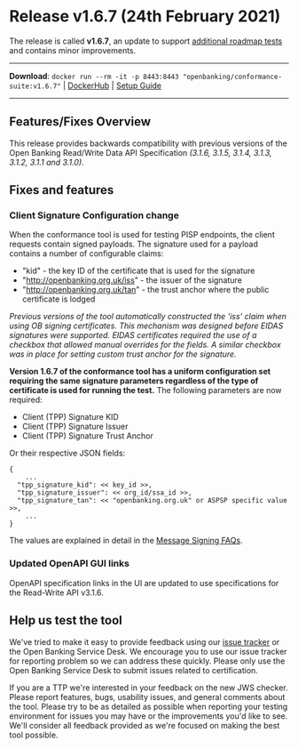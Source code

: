 # Release v1.6.7 (24th February 2021)

The release is called **v1.6.7**, an update to support [additional roadmap tests](https://openbanking.atlassian.net/wiki/spaces/DZ/pages/1564083551/OBIE+Functional+Conformance+Tool+Roadmap)
and contains minor improvements.

---
**Download**:
`docker run --rm -it -p 8443:8443 "openbanking/conformance-suite:v1.6.7"` |
[DockerHub](https://hub.docker.com/r/openbanking/conformance-suite) |
[Setup Guide](https://github.com/OpenBankingUK/conformance-suite/blob/develop/docs/setup-guide.md)

---

## Features/Fixes Overview

This release provides backwards compatibility with previous versions of the
Open Banking Read/Write Data API Specification *(3.1.6, 3.1.5, 3.1.4, 3.1.3,
3.1.2, 3.1.1 and 3.1.0)*.

## Fixes and features

### Client Signature Configuration change

When the conformance tool is used for testing PISP endpoints, the client requests
contain signed payloads. The signature used for a payload contains a number of
configurable claims:

- "kid" - the key ID of the certificate that is used for the signature
- "http://openbanking.org.uk/iss" - the issuer of the signature
- "http://openbanking.org.uk/tan" - the trust anchor where the public certificate is lodged

*Previous versions of the tool automatically constructed the 'iss' claim when using OB signing
certificates. This mechanism was designed before EIDAS signatures were supported.
EIDAS certificates required the use of a checkbox that allowed manual overrides for the fields. A similar checkbox was in place for setting custom trust anchor for the signature.*

**Version 1.6.7 of the conformance tool has a uniform configuration set requiring 
the same signature parameters regardless of the type of certificate is used for running the test.** The following parameters are now required:

- Client (TPP) Signature KID
- Client (TPP) Signature Issuer
- Client (TPP) Signature Trust Anchor

Or their respective JSON fields:

```
{
    ...
  "tpp_signature_kid": << key_id >>,
  "tpp_signature_issuer": << org_id/ssa_id >>,
  "tpp_signature_tan": << "openbanking.org.uk" or ASPSP specific value >>,
    ...
}
```

The values are explained in detail in the [Message Signing FAQs](https://openbankinguk.github.io/knowledge-base-pub/standards/general/message-sign.html#message-signing-faqs). 

### Updated OpenAPI GUI links

OpenAPI specification links in the UI are updated to use specifications for the Read-Write API v3.1.6. 
## Help us test the tool

We've tried to make it easy to provide feedback using our [issue tracker](https://bitbucket.org/openbankingteam/conformance-suite/issues?status=new&status=open)
or the Open Banking Service Desk. We encourage you to use our issue tracker for
reporting problem so we can address these quickly. Please only use the
Open Banking Service Desk to submit issues related to certification.

If you are a TTP we're interested in your feedback on the new JWS checker. Please
report features, bugs, usability issues, and general comments about the tool. Please
try to be as detailed as possible when reporting your testing environment for issues
you may have or the improvements you'd like to see. We'll consider all feedback
provided as we're focused on making the best tool possible.
